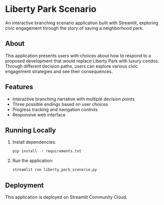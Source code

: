 # Liberty Park Scenario

An interactive branching scenario application built with Streamlit, exploring civic engagement through the story of saving a neighborhood park.

## About

This application presents users with choices about how to respond to a proposed development that would replace Liberty Park with luxury condos. Through different decision paths, users can explore various civic engagement strategies and see their consequences.

## Features

- Interactive branching narrative with multiple decision points
- Three possible endings based on user choices
- Progress tracking and navigation controls
- Responsive web interface

## Running Locally

1. Install dependencies:
   ```bash
   pip install -r requirements.txt
   ```

2. Run the application:
   ```bash
   streamlit run liberty_park_scenario.py
   ```

## Deployment

This application is deployed on Streamlit Community Cloud.